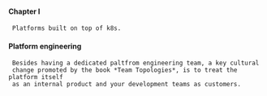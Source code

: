 #### Chapter I

    
     Platforms built on top of k8s.

     
#### Platform engineering

     Besides having a dedicated paltfrom engineering team, a key cultural
     change promoted by the book *Team Topologies*, is to treat the platform itself
     as an internal product and your development teams as customers.

     


